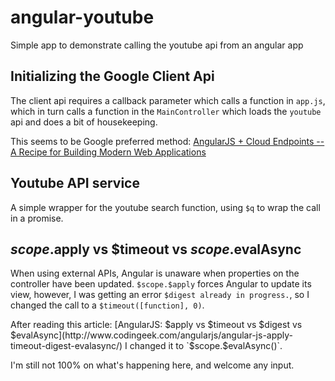 # angular-youtube
Simple app to demonstrate calling the youtube api from an angular app

## Initializing the Google Client Api
The client api requires a callback parameter which calls a function in `app.js`, which in turn calls a function in the `MainController` which loads the `youtube` api and does a bit of housekeeping.

This seems to be Google preferred method: [AngularJS + Cloud Endpoints -- A Recipe for Building Modern Web Applications](https://cloud.google.com/solutions/angularjs-cloud-endpoints-recipe-for-building-modern-web-applications)

## Youtube API service
A simple wrapper for the youtube search function, using `$q` to wrap the call in a promise.

## $scope.$apply vs $timeout vs $scope.$evalAsync
When using external APIs, Angular is unaware when properties on the controller have been updated. `$scope.$apply` forces Angular to update its view, however, I was getting an error `$digest already in progress.`, so I changed the call to a `$timeout([function], 0)`.

After reading this article: [AngularJS: $apply vs $timeout vs $digest vs $evalAsync](http://www.codingeek.com/angularjs/angular-js-apply-timeout-digest-evalasync/) I changed it to `$scope.$evalAsync()`.

I'm still not 100% on what's happening here, and welcome any input.